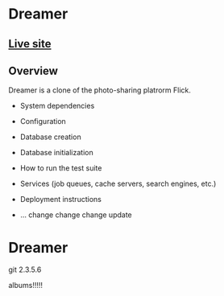 # Dreamer

## [Live site](http://dreamer-heroku.herokuapp.com/#/)

## Overview
Dreamer is a clone of the photo-sharing platrorm Flick.

* System dependencies

* Configuration

* Database creation

* Database initialization

* How to run the test suite

* Services (job queues, cache servers, search engines, etc.)

* Deployment instructions

* ...
change change change
update
# Dreamer
git 2.3.5.6

albums!!!!!
